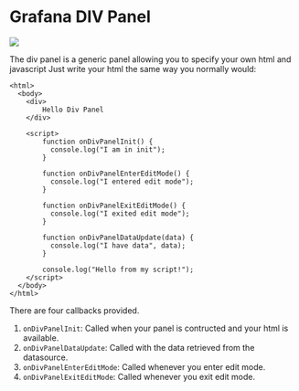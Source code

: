 # Grafana DIV Panel

![](https://raw.githubusercontent.com/srclosson/grafana-div-panel/master/src/img/screenshot1.png)

The div panel is a generic panel allowing you to specify your own html and javascript
Just write your html the same way you normally would:

```
<html>
  <body>
    <div>
        Hello Div Panel
    </div>

    <script>
        function onDivPanelInit() {
          console.log("I am in init");
        }

        function onDivPanelEnterEditMode() {
          console.log("I entered edit mode");
        }

        function onDivPanelExitEditMode() {
          console.log("I exited edit mode");
        }

        function onDivPanelDataUpdate(data) {
          console.log("I have data", data);
        }
        
        console.log("Hello from my script!");
    </script>
  </body>
</html>
```

There are four callbacks provided. 
1. `onDivPanelInit`: Called when your panel is contructed and your html is available.
2. `onDivPanelDataUpdate`: Called with the data retrieved from the datasource.
3. `onDivPanelEnterEditMode`: Called whenever you enter edit mode.
4. `onDivPanelExitEditMode`: Called whenever you exit edit mode.

